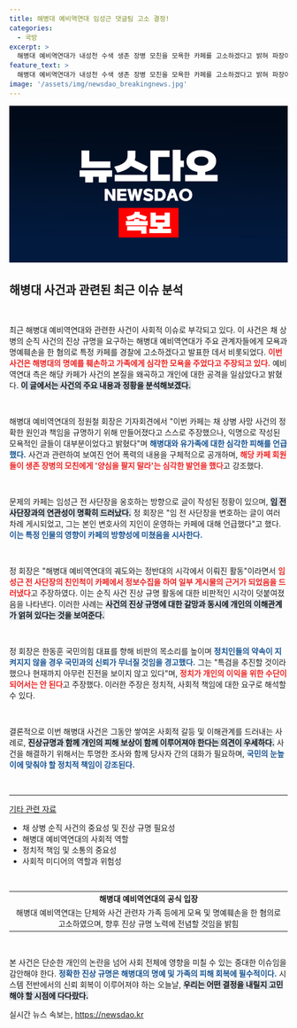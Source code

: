 ```yaml
---
title: 해병대 예비역연대 임성근 댓글팀 고소 결정!
categories:
  - 국방
excerpt: >
  해병대 예비역연대가 내성천 수색 생존 장병 모친을 모욕한 카페를 고소하겠다고 밝혀 파장이 일고 있다. 임성근 전 사단장과의 연관성을 지적하며 진상 규명을 요구하는 이들의 목소리가 커지는 가운데, 정치적 압박도 고조되고 있다. 클릭하면 사건의 실체를 밝혀낼 새로운 사실과 소식이 기다리고 있다!
feature_text: >
  해병대 예비역연대가 내성천 수색 생존 장병 모친을 모욕한 카페를 고소하겠다고 밝혀 파장이 일고 있다. 임성근 전 사단장과의 연관성을 지적하며 진상 규명을 요구하는 이들의 목소리가 커지는 가운데, 정치적 압박도 고조되고 있다. 클릭하면 사건의 실체를 밝혀낼 새로운 사실과 소식이 기다리고 있다!
image: '/assets/img/newsdao_breakingnews.jpg'
---
```


<p><img src="/assets/img/newsdao_breakingnews.jpg" alt="koreaapp 속보" /></p>

<h2 data-ke-size="size26">해병대 사건과 관련된 최근 이슈 분석</h2>

<p data-ke-size="size16">&nbsp;</p>

<p>최근 해병대 예비역연대와 관련한 사건이 사회적 이슈로 부각되고 있다. 이 사건은 채 상병의 순직 사건의 진상 규명을 요구하는 해병대 예비역연대가 주요 관계자들에게 모욕과 명예훼손을 한 혐의로 특정 카페를 경찰에 고소하겠다고 발표한 데서 비롯되었다. <b><span style="color: #ee2323;">이번 사건은 해병대의 명예를 훼손하고 가족에게 심각한 모욕을 주었다고 주장되고 있다.</span></b> 예비역연대 측은 해당 카페가 사건의 본질을 왜곡하고 개인에 대한 공격을 일삼았다고 밝혔다. <b><span style="background-color: #21538527;">이 글에서는 사건의 주요 내용과 정황을 분석해보겠다.</span></b></p>

<p data-ke-size="size16">&nbsp;</p>

<p>해병대 예비역연대의 정원철 회장은 기자회견에서 "이번 카페는 채 상병 사망 사건의 정확한 원인과 책임을 규명하기 위해 만들어졌다고 스스로 주장했으나, 익명으로 작성된 모욕적인 글들이 대부분이었다고 밝혔다"며 <b><span style="color: #1a5490;">해병대와 유가족에 대한 심각한 피해를 언급했다.</span></b> 사건과 관련하여 보여진 언어 폭력의 내용을 구체적으로 공개하며, <b><span style="color: #ee2323;">해당 카페 회원들이 생존 장병의 모친에게 '양심을 팔지 말라'는 심각한 발언을 했다</span></b>고 강조했다.</p>

<p data-ke-size="size16">&nbsp;</p>

<p>문제의 카페는 임성근 전 사단장을 옹호하는 방향으로 글이 작성된 정황이 있으며, <b><span style="background-color: #21538527;">임 전 사단장과의 연관성이 명확히 드러났다.</span></b> 정 회장은 "임 전 사단장을 변호하는 글이 여러 차례 게시되었고, 그는 본인 변호사의 지인이 운영하는 카페에 대해 언급했다"고 했다. <b><span style="color: #1a5490;">이는 특정 인물의 영향이 카페의 방향성에 미쳤음을 시사한다.</span></b> </p>

<p data-ke-size="size16">&nbsp;</p>

<p>정 회장은 "해병대 예비역연대의 궤도와는 정반대의 시각에서 이뤄진 활동"이라면서 <b><span style="color: #ee2323;">임성근 전 사단장의 친인척이 카페에서 정보수집을 하여 일부 게시물의 근거가 되었음을 드러냈다</span></b>고 주장하였다. 이는 순직 사건 진상 규명 활동에 대한 비판적인 시각이 덧붙여졌음을 나타낸다. 이러한 사례는 <b><span style="background-color: #21538527;">사건의 진상 규명에 대한 갈망과 동시에 개인의 이해관계가 얽혀 있다는 것을 보여준다.</span></b> </p>

<p data-ke-size="size16">&nbsp;</p>

<p>정 회장은 한동훈 국민의힘 대표를 향해 비판의 목소리를 높이며 <b><span style="color: #1a5490;">정치인들의 약속이 지켜지지 않을 경우 국민과의 신뢰가 무너질 것임을 경고했다.</span></b> 그는 "특검을 추진할 것이라 했으나 현재까지 아무런 진전을 보이지 않고 있다"며, <b><span style="color: #ee2323;">정치가 개인의 이익을 위한 수단이 되어서는 안 된다</span></b>고 주장했다. 이러한 주장은 정치적, 사회적 책임에 대한 요구로 해석할 수 있다. </p>

<p data-ke-size="size16">&nbsp;</p>

<p>결론적으로 이번 해병대 사건은 그동안 쌓여온 사회적 갈등 및 이해관계를 드러내는 사례로, <b><span style="background-color: #21538527;">진상규명과 함께 개인의 피해 보상이 함께 이루어져야 한다는 의견이 우세하다.</span></b> 사건을 해결하기 위해서는 투명한 조사와 함께 당사자 간의 대화가 필요하며, <b><span style="color: #1a5490;">국민의 눈높이에 맞춰야 할 정치적 책임이 강조된다.</span></b> </p>

<p data-ke-size="size16">&nbsp;</p>

<hr />

<p><u>기타 관련 자료</u></p>

<ul>
<li>채 상병 순직 사건의 중요성 및 진상 규명 필요성</li>
<li>해병대 예비역연대의 사회적 역할</li>
<li>정치적 책임 및 소통의 중요성</li>
<li>사회적 미디어의 역할과 위험성</li>
</ul>

<p data-ke-size="size16">&nbsp;</p>

<table style="width: 100%; border-collapse: collapse;">
<tr>
<td style="text-align: center; height: 17px;"><b>해병대 예비역연대의 공식 입장</b></td>
</tr>
<tr>
<td style="text-align: center; height: 17px;">해병대 예비역연대는 단체와 사건 관련자 가족 등에게 모욕 및 명예훼손을 한 혐의로 고소하였으며, 향후 진상 규명 노력에 전념할 것임을 밝힘</td>
</tr>
</table>

<p data-ke-size="size16">&nbsp;</p>

<p>본 사건은 단순한 개인의 논란을 넘어 사회 전체에 영향을 미칠 수 있는 중대한 이슈임을 감안해야 한다. <b><span style="color: #1a5490;">정확한 진상 규명은 해병대의 명예 및 가족의 피해 회복에 필수적이다.</span></b> 시스템 전반에서의 신뢰 회복이 이루어져야 하는 오늘날, <b><span style="background-color: #21538527;">우리는 어떤 결정을 내릴지 고민해야 할 시점에 다다랐다.</span></b></p>
실시간 뉴스 속보는, <a href="https://newsdao.kr" rel="dofollow">https://newsdao.kr</a>


